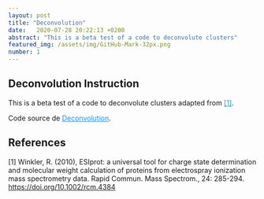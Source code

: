 ```yaml
---
layout: post
title: "Deconvolution"
date:   2020-07-28 20:22:13 +0200
abstract: "This is a beta test of a code to deconvolute clusters"
featured_img: /assets/img/GitHub-Mark-32px.png
number: 1
---
```


## Deconvolution Instruction

This is a beta test of a code to deconvolute clusters
adapted from <a href="#1" style="color: dodgerblue;">[1]</a>.

Code source de <a href="https://github.com/Nohic56/Deconvolution" style="color: dodgerblue;">Deconvolution</a>. 

## References
<a id="1">[1]</a> 
Winkler, R. (2010), ESIprot: a universal tool for charge state determination and molecular weight calculation of proteins from electrospray ionization mass spectrometry data. Rapid Commun. Mass Spectrom., 24: 285-294. https://doi.org/10.1002/rcm.4384

